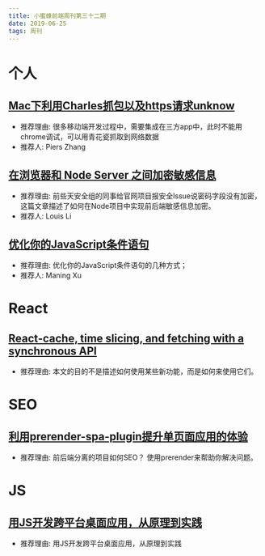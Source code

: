 ```yaml
---
title: 小蜜蜂前端周刊第三十二期
date: 2019-06-25
tags: 周刊
---
```


# 个人

## [Mac下利用Charles抓包以及https请求unknow](https://www.jianshu.com/p/2d83dbc13057)

- 推荐理由: 很多移动端开发过程中，需要集成在三方app中，此时不能用chrome调试，可以用青花瓷抓取到网络数据
- 推荐人: Piers Zhang

## [在浏览器和 Node Server 之间加密敏感信息](https://lichangwei.github.io/2019/06/18/crypto-password-between-browser-and-node-server/)

- 推荐理由: 前些天安全组的同事给官网项目报安全Issue说密码字段没有加密，这篇文章描述了如何在Node项目中实现前后端敏感信息加密。
- 推荐人: Louis Li

## [优化你的JavaScript条件语句](https://www.jianshu.com/p/a1ec63a9603e)

- 推荐理由: 优化你的JavaScript条件语句的几种方式；
- 推荐人: Maning Xu

# React

## [React-cache, time slicing, and fetching with a synchronous API](https://medium.com/free-code-camp/react-cache-time-slicing-and-fetching-with-a-synchronous-api-2a57dc9c2e6d)

- 推荐理由: 本文的目的不是描述如何使用某些新功能，而是如何来使用它们。

# SEO
## [利用prerender-spa-plugin提升单页面应用的体验](https://juejin.im/post/5bc00c1cf265da0aeb71283b)

- 推荐理由: 前后端分离的项目如何SEO？ 使用prerender来帮助你解决问题。

# JS 
## [用JS开发跨平台桌面应用，从原理到实践](https://mp.weixin.qq.com/s/rKR8ISIEjiy2tajZ-378-w)

- 推荐理由: 用JS开发跨平台桌面应用，从原理到实践
